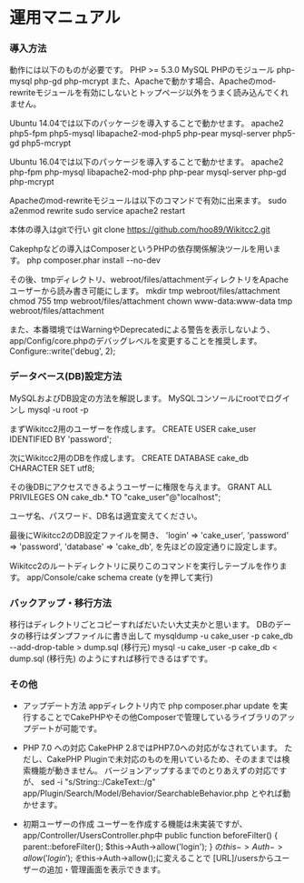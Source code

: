 運用マニュアル
================

### 導入方法
動作には以下のものが必要です。
PHP >= 5.3.0
MySQL
PHPのモジュール php-mysql php-gd php-mcrypt
また、Apacheで動かす場合、Apacheのmod-rewriteモジュールを有効にしないとトップページ以外をうまく読み込んでくれません。

Ubuntu 14.04では以下のパッケージを導入することで動かせます。
apache2 php5-fpm php5-mysql libapache2-mod-php5 php-pear mysql-server php5-gd php5-mcrypt

Ubuntu 16.04では以下のパッケージを導入することで動かせます。
apache2 php-fpm php-mysql libapache2-mod-php php-pear mysql-server php-gd php-mcrypt

Apacheのmod-rewriteモジュールは以下のコマンドで有効に出来ます。
sudo a2enmod rewrite
sudo service apache2 restart

本体の導入はgitで行い
git clone https://github.com/hoo89/Wikitcc2.git

Cakephpなどの導入はComposerというPHPの依存関係解決ツールを用います。
php composer.phar install --no-dev

その後、tmpディレクトリ、webroot/files/attachmentディレクトリをApacheユーザーから読み書き可能にします。
mkdir tmp webroot/files/attachment
chmod 755 tmp webroot/files/attachment
chown www-data:www-data tmp webroot/files/attachment

また、本番環境ではWarningやDeprecatedによる警告を表示しないよう、app/Config/core.phpのデバッグレベルを変更することを推奨します。
Configure::write('debug', 2);


### データベース(DB)設定方法
MySQLおよびDB設定の方法を解説します。
MySQLコンソールにrootでログインし
mysql -u root -p

まずWikitcc2用のユーザーを作成します。
CREATE USER cake_user IDENTIFIED BY 'password';

次にWikitcc2用のDBを作成します。
CREATE DATABASE cake_db CHARACTER SET utf8;

その後DBにアクセスできるようユーザーに権限を与えます。
GRANT ALL PRIVILEGES ON cake_db.* TO "cake_user"@"localhost";

ユーザ名、パスワード、DB名は適宜変えてください。

最後にWikitcc2のDB設定ファイルを開き、
		'login' => 'cake_user',
		'password' => 'password',
		'database' => 'cake_db',
を先ほどの設定通りに設定します。

Wikitcc2のルートディレクトリに戻りこのコマンドを実行しテーブルを作ります。
app/Console/cake schema create
(yを押して実行)

### バックアップ・移行方法
移行はディレクトリごとコピーすればだいたい大丈夫かと思います。
DBのデータの移行はダンプファイルに書き出して
mysqldump -u cake_user -p cake_db --add-drop-table > dump.sql (移行元)
mysql -u cake_user -p cake_db < dump.sql (移行先)
のようにすれば移行できるはずです。

### その他
  + アップデート方法
    appディレクトリ内で
    php composer.phar update
    を実行することでCakePHPやその他Composerで管理しているライブラリのアップデートが可能です。

  + PHP 7.0 への対応
    CakePHP 2.8ではPHP7.0への対応がなされています。
    ただし、CakePHP Pluginで未対応のものを用いているため、そのままでは検索機能が動きません。
    バージョンアップするまでのとりあえずの対応ですが、
    sed -i "s/String::/CakeText::/g" app/Plugin/Search/Model/Behavior/SearchableBehavior.php
    とやれば動かせます。

  + 初期ユーザーの作成
	ユーザーを作成する機能は未実装ですが、app/Controller/UsersController.php中
	public function beforeFilter() {
		parent::beforeFilter();
		$this->Auth->allow('login');
	}
	の$this->Auth->allow('login');を$this->Auth->allow();に変えることで
	[URL]/usersからユーザーの追加・管理画面を表示できます。
